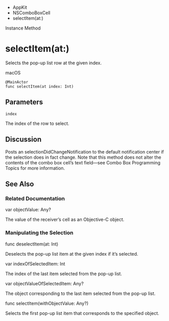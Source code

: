 

- AppKit
- NSComboBoxCell
-  selectItem(at:) 

Instance Method

# selectItem(at:)

Selects the pop-up list row at the given index.

macOS

``` source
@MainActor
func selectItem(at index: Int)
```

## Parameters 

`index`  

The index of the row to select.

## Discussion

Posts an selectionDidChangeNotification to the default notification center if the selection does in fact change. Note that this method does not alter the contents of the combo box cell’s text field—see Combo Box Programming Topics for more information.

## See Also

### Related Documentation

var objectValue: Any?

The value of the receiver’s cell as an Objective-C object.

### Manipulating the Selection

func deselectItem(at: Int)

Deselects the pop-up list item at the given index if it’s selected.

var indexOfSelectedItem: Int

The index of the last item selected from the pop-up list.

var objectValueOfSelectedItem: Any?

The object corresponding to the last item selected from the pop-up list.

func selectItem(withObjectValue: Any?)

Selects the first pop-up list item that corresponds to the specified object.

